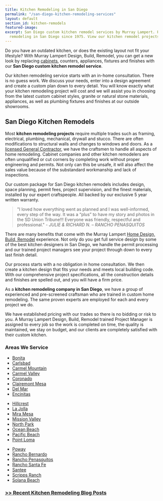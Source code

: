 ```yaml
---
title: Kitchen Remodeling in San Diego
permalink: "/san-diego-kitchen-remodeling-services"
layout: default
section_id: kitchen-remodels
featured-image: 
excerpt: San Diego custom kitchen remodel services by Murray Lampert. Providing kitchen
  remodeling in San Diego since 1975. View our kitchen remodel projects today.
---
```


Do you have an outdated kitchen, or does the existing layout not fit your lifestyle? With Murray Lampert Design, Build, Remodel, you can get a new look by replacing <a href="/san-diego-custom-cabinet-construction-services/">cabinets</a>, counters, appliances, fixtures and finishes with our **San Diego custom kitchen remodel service**.

Our kitchen remodeling service starts with an in-home consultation. There is no guess work. We discuss your needs, enter into a design agreement and create a custom plan down to every detail. You will know exactly what your kitchen remodeling project will cost and we will assist you in choosing from the latest custom cabinet styles, granite or natural stone materials, appliances, as well as plumbing fixtures and finishes at our outside showrooms.

## San Diego Kitchen Remodels

Most **kitchen remodeling projects** require multiple trades such as framing, electrical, plumbing, mechanical, drywall and stucco. There are often modifications to structural walls and changes to windows and doors. As a [licensed General Contractor](https://www2.cslb.ca.gov/OnlineServices/CheckLicenseII/LicenseDetail.aspx?LicNum=458038), we have the craftsmen to handle all aspects of home remodeling. Cabinet companies and other kitchen remodelers are often unqualified or cut corners by completing work without proper engineering and permits. Not only can this be unsafe, it will also affect the sales value because of the substandard workmanship and lack of inspections.

Our custom package for San Diego kitchen remodels includes design, space planning, permit fees, project supervision, and the finest materials, installed by our expert craftspeople. All backed by our exclusive 5 year written warranty.

> "I loved how everything went as planned and I was well-informed, every step of the way. It was a “plus” to have my story and photos in the SD Union Tribune!!! Everyone was friendly, respectful and professional." - _JULIE &amp; RICHARD N. – RANCHO PENASQUITOS_

There are many benefits that come with the Murray Lampert [Home Design, Build, Remodel](/) experience. Not only do you get full service design by some of the best kitchen designers in San Diego, we handle the permit processing and our trained project managers see your project through down to every last finish detail.

Our process starts with a no obligation in home consultation. We then create a kitchen design that fits your needs and meets local building code. With our comprehensive project specifications, all the construction details and finishes are spelled out, and you will have a firm price.

As a **kitchen remodeling company in San Diego**, we have a group of experienced and pre-screened craftsman who are trained in custom home remodeling. The same proven experts are employed for each and every project we do.

We have established pricing with our trades so there is no bidding or risk to you. A Murray Lampert Design, Build, Remodel trained Project Manager is assigned to every job so the work is completed on time, the quality is maintained, we stay on budget, and our clients are completely satisfied with their custom kitchen.

### Areas We Service

<section class="flex-section">
  <ul class="city-list">
  	<li><a href="/kitchen-remodeling-bonita">Bonita</a></li>
  	<li><a href="/kitchen-remodeling-carlsbad">Carlsbad</a></li>
  	<li><a href="/kitchen-remodel-carmel-mountain">Carmel Mountain</a></li>
  	<li><a href="/kitchen-remodeling-carmel-valley">Carmel Valley</a></li>
  	<li><a href="/kitchen-remodeling-coronado">Coronado</a></li>
  	<li><a href="/kitchen-remodel-clairemont-mesa">Clairemont Mesa</a></li>
  	<li><a href="/kitchen-remodeling-del-mar">Del Mar</a></li>
  	<li><a href="/kitchen-remodeling-encinitas">Encinitas</a></li>
  </ul>
  <ul class="city-list">
   	<li><a href="/kitchen-remodeling-hillcrest">Hillcrest</a></li>
   	<li><a href="/kitchen-remodeling-la-jolla">La Jolla</a></li>
   	<li><a href="/kitchen-remodeling-mira-mesa">Mira Mesa</a></li>
   	<li><a href="/kitchen-remodeling-mission-valley">Mission Valley</a></li>
   	<li><a href="/kitchen-remodeling-north-park">North Park</a></li>
   	<li><a href="/kitchen-remodeling-ocean-beach">Ocean Beach</a></li>
   	<li><a href="/kitchen-remodeling-pacific-beach">Pacific Beach</a></li>
   	<li><a href="/kitchen-remodeling-point-loma">Point Loma</a></li>
  </ul>
  <ul class="city-list">
   	<li><a href="/kitchen-remodeling-poway">Poway</a></li>
   	<li><a href="/kitchen-remodel-rancho-bernardo">Rancho Bernardo</a></li>
   	<li><a href="/kitchen-remodeling-rancho-penasquitos">Rancho Penasquitos</a></li>
   	<li><a href="/kitchen-remodeling-rancho-santa-fe">Rancho Santa Fe</a></li>
   	<li><a href="/kitchen-remodeling-santee">Santee</a></li>
   	<li><a href="/kitchen-remodeling-scripps-ranch">Scripps Ranch</a></li>
   	<li><a href="/kitchen-remodeling-solana-beach">Solana Beach</a></li>
  </ul>
</section>

### [>> Recent Kitchen Remodeling Blog Posts](/blog/categories/#kitchen-remodeling)
